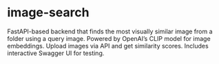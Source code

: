 # image-search
FastAPI-based backend that finds the most visually similar image from a folder using a query image. Powered by OpenAI’s CLIP model for image embeddings. Upload images via API and get similarity scores. Includes interactive Swagger UI for testing.
